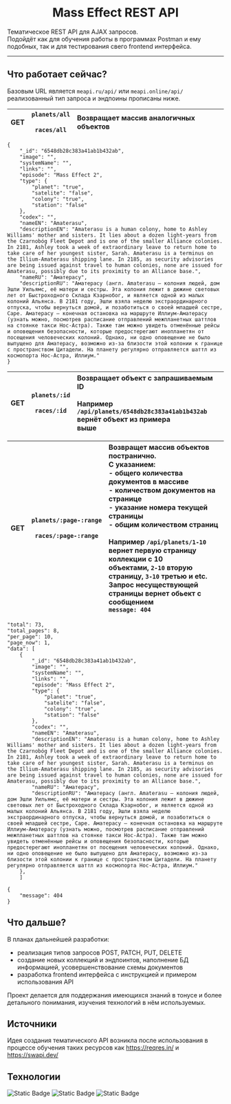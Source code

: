 <h1 align="center">Mass Effect REST API</h1>
Тематическое REST API для AJAX запросов.<br>
Подойдёт как для обучения работы в программах Postman и ему подобных, так и для тестирования свего frontend интерфейса.

---
## Что работает сейчас?

Базовым URL является ```meapi.ru/api/``` или ```meapi.online/api/``` реализованный тип запроса и эндпоины прописаны ниже.

| **GET** | ```planets/all``` <br><br> ```races/all```| Возвращает массив аналогичных объектов |
|--:|:--:|:--|

    {
        "_id": "6548db28c383a41ab1b432ab",
        "image": "",
        "systemName": "",
        "links": "",
        "episode": "Mass Effect 2",
        "type": {
            "planet": "true",
            "satelite": "false",
            "colony": "true",
            "station": "false"
        },
        "codex": "",
        "nameEN": "Amaterasu",
        "descriptionEN": "Amaterasu is a human colony, home to Ashley Williams' mother and sisters. It lies about a dozen light-years from the Czarnobóg Fleet Depot and is one of the smaller Alliance colonies. In 2181, Ashley took a week of extraordinary leave to return home to take care of her youngest sister, Sarah. Amaterasu is a terminus on the Illium-Amaterasu shipping lane. In 2185, as security advisories are being issued against travel to human colonies, none are issued for Amaterasu, possibly due to its proximity to an Alliance base.",
        "nameRU": "Аматерасу",
        "descriptionRU": "Аматерасу (англ. Amaterasu — колония людей, дом Эшли Уильямс, её матери и сестры. Эта колония лежит в дюжине световых лет от Быстроходного Склада Кзарнобог, и является одной из малых колоний Альянса. В 2181 году, Эшли взяла неделю экстраординарного отпуска, чтобы вернуться домой, и позаботиться о своей младшей сестре, Саре. Аматерасу — конечная остановка на маршруте Иллиум-Аматерасу (узнать можно, посмотрев расписание отправлений межпланетных шаттлов на стоянке такси Нос-Астра). Также там можно увидеть отменённые рейсы и оповещения безопасности, которые предостерегают инопланетян от посещения человеческих колоний. Однако, ни одно оповещение не было выпущено для Аматерасу, возможно из-за близости этой колонии к границе с пространством Цитадели. На планету регулярно отправляется шаттл из космопорта Нос-Астра, Иллиум."
    }

| **GET** | ```planets/:id``` <br><br> ```races/:id``` | Возвращает объект с запрашиваемым ID <br><br> Например ```/api/planets/6548db28c383a41ab1b432ab``` вернёт объект из примера <br> выше |
|--:|:--:|:--|

| **GET** | ```planets/:page-:range``` <br><br> ```races/:page-:range``` | Возвращет массив объектов постранично. <br> С указанием: <br>  - общего количества документов в массиве <br>  - количеством документов на странице <br>  - указание номера текущей страницы <br>  - общим количеством страниц <br><br> Например ```/api/planets/1-10``` вернет первую страницу коллекции с 10 <br> объектами, ```2-10``` вторую страницу, ```3-10``` третью и etc. <br> Запрос несуществующей страницы вернет обьект с сообщением <br> ```message: 404```|
|--:|:--:|:--|

    "total": 73,
    "total_pages": 8,
    "per_page": 10,
    "page_now": 1,
    "data": [
        {
            "_id": "6548db28c383a41ab1b432ab",
            "image": "",
            "systemName": "",
            "links": "",
            "episode": "Mass Effect 2",
            "type": {
                "planet": "true",
                "satelite": "false",
                "colony": "true",
                "station": "false"
            },
            "codex": "",
            "nameEN": "Amaterasu",
            "descriptionEN": "Amaterasu is a human colony, home to Ashley Williams' mother and sisters. It lies about a dozen light-years from the Czarnobóg Fleet Depot and is one of the smaller Alliance colonies. In 2181, Ashley took a week of extraordinary leave to return home to take care of her youngest sister, Sarah. Amaterasu is a terminus on the Illium-Amaterasu shipping lane. In 2185, as security advisories are being issued against travel to human colonies, none are issued for Amaterasu, possibly due to its proximity to an Alliance base.",
            "nameRU": "Аматерасу",
            "descriptionRU": "Аматерасу (англ. Amaterasu — колония людей, дом Эшли Уильямс, её матери и сестры. Эта колония лежит в дюжине световых лет от Быстроходного Склада Кзарнобог, и является одной из малых колоний Альянса. В 2181 году, Эшли взяла неделю экстраординарного отпуска, чтобы вернуться домой, и позаботиться о своей младшей сестре, Саре. Аматерасу — конечная остановка на маршруте Иллиум-Аматерасу (узнать можно, посмотрев расписание отправлений межпланетных шаттлов на стоянке такси Нос-Астра). Также там можно увидеть отменённые рейсы и оповещения безопасности, которые предостерегают инопланетян от посещения человеческих колоний. Однако, ни одно оповещение не было выпущено для Аматерасу, возможно из-за близости этой колонии к границе с пространством Цитадели. На планету регулярно отправляется шаттл из космопорта Нос-Астра, Иллиум."
        },
        ]
```
{
    "message": 404
}
```

## Что дальше?
В планах дальнейшей разработки:
 -  реализация типов запросов POST, PATCH, PUT, DELETE
 -  создание новых коллекций и эндпоинтов, наполнение БД информацией, усовершенствование схемы документов
 -  разработка frontend интерфейса с инструкцией и примером использования API

Проект делается для поддержания имеющихся знаний в тонусе и более детального понимания, изучения технологий в нём используемых.

## Источники
Идея создания тематического API возникла после использования в процессе обучения таких ресурсов как https://reqres.in/ и https://swapi.dev/

## Технологии
![Static Badge](https://img.shields.io/badge/express-%20?logo=express&labelColor=%23000000)
![Static Badge](https://img.shields.io/badge/node.js-%20?logo=node.js&logoColor=white&labelColor=%23339933)
![Static Badge](https://img.shields.io/badge/mongodb-%20?logo=mongodb&logoColor=white&labelColor=%2347A248)

